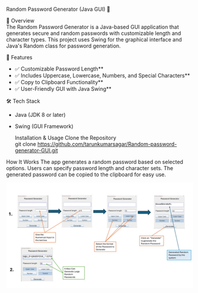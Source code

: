 Random Password Generator (Java GUI) 🔐

 📌 Overview  
The Random Password Generator  is a Java-based GUI application that generates secure and random passwords with customizable length and character types. This project uses Swing for the graphical interface and Java's Random class for password generation.

🚀 Features  
- ✅ Customizable Password Length**  
- ✅ Includes Uppercase, Lowercase, Numbers, and Special Characters**  
- ✅ Copy to Clipboard Functionality**  
- ✅ User-Friendly GUI with Java Swing**  

🛠️ Tech Stack  
- Java (JDK 8 or later)  
- Swing (GUI Framework)  

  Installation & Usage
  Clone the Repository  
  git clone https://github.com/tarunkumarsagar/Random-password-generator-GUI.git

How It Works
The app generates a random password based on selected options.
Users can specify password length and character sets.
The generated password can be copied to the clipboard for easy use.
   
![alt text](IMG.jpg)

